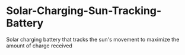 # Solar-Charging-Sun-Tracking-Battery
Solar charging battery that tracks the sun's movement to maximize the amount of charge received
